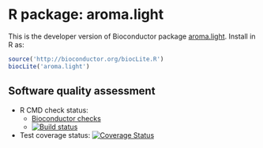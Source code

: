 # R package: aroma.light
This is the developer version of Bioconductor package [aroma.light](http://bioconductor.org/packages/devel/bioc/html/aroma.light.html).  Install in R as:

```r
source('http://bioconductor.org/biocLite.R')
biocLite('aroma.light')
```


## Software quality assessment
* R CMD check status:
  - <a href="http://master.bioconductor.org/checkResults/devel/bioc-LATEST/aroma.light/">Bioconductor checks</a>  
  - <a href="https://travis-ci.org/HenrikBengtsson/aroma.light"><img src="https://travis-ci.org/HenrikBengtsson/aroma.light.svg?branch=master" alt="Build status"></a>
* Test coverage status:
  <a
  href='https://coveralls.io/r/HenrikBengtsson/aroma.light?branch=develop'><img
  src='https://coveralls.io/repos/HenrikBengtsson/aroma.light/badge.png?branch=develop' alt='Coverage Status' /></a>

